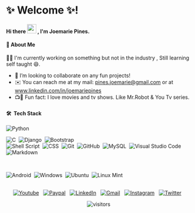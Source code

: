 # ✨ Welcome ✨!

#### Hi there <img src="https://github.com/TheDudeThatCode/TheDudeThatCode/blob/master/Assets/Hi.gif" width="25px"> , I'm Joemarie Pines.

#### 🚀 About Me
<p>🌱🔭 I'm currently working on something but not in the industry , Still learning self taught 😄. </p>

- 👯 I’m looking to collaborate on any fun projects!
- ✉️ You can reach me at my mail: pines.joemarie@gmail.com or at www.linkedin.com/in/joemariepines
- 📺🎥 Fun fact: I love movies and tv shows. Like Mr.Robot & You Tv series.


<!--
**kalopseeia/kalopseeia** is a ✨ _special_ ✨ repository because its `README.md` (this file) appears on your GitHub profile.
Here are some ideas to get you started:

- 🔭 I’m currently working on ...
- 🌱 I’m currently learning ...
- 👯 I’m looking to collaborate on ...
- 🤔 I’m looking for help with ...
- 💬 Ask me about ...
- 📫 How to reach me: ...
- 😄 Pronouns: ...
- ⚡ Fun fact: ...
-->

#### 🛠 &nbsp;Tech Stack

![Python](https://img.shields.io/badge/-Python-05122A?style=flat&logo=python)&nbsp;
<!--
![JavaScript](https://img.shields.io/badge/-JavaScript-05122A?style=flat&logo=javascript)&nbsp;
![Java](https://img.shields.io/badge/-Java-05122A?style=flat&logo=Java&logoColor=FFA518)&nbsp;
-->
![C](https://img.shields.io/badge/-C-05122A?style=flat&logo=C&logoColor=A8B9CC)&nbsp;
![Django](https://img.shields.io/badge/-Django-05122A?style=flat&logo=django&logoColor=092E20)&nbsp;
![Bootstrap](https://img.shields.io/badge/-Bootstrap-05122A?style=flat&logo=bootstrap&logoColor=563D7C)&nbsp;  
![Shell Script](https://img.shields.io/badge/Shell_Script-05122A?style=flat&logo=gnu-bash&logoColor=white)&nbsp;
![CSS](https://img.shields.io/badge/-CSS-05122A?style=flat&logo=CSS3&logoColor=1572B6)&nbsp;
![Git](https://img.shields.io/badge/-Git-05122A?style=flat&logo=git)&nbsp;
![GitHub](https://img.shields.io/badge/-GitHub-05122A?style=flat&logo=github)&nbsp;
![MySQL](https://img.shields.io/badge/MySQL-05122A?style=flat&logo=mysql&logoColor=white)&nbsp;
![Visual Studio Code](https://img.shields.io/badge/-Visual%20Studio%20Code-05122A?style=flat&logo=visual-studio-code&logoColor=007ACC)&nbsp;
![Markdown](https://img.shields.io/badge/Markdown-05122A?style=flat&logo=markdown&logoColor=white)&nbsp;

<br>

![Android](https://img.shields.io/badge/Android-05122A?style=flat&logo=android&logoColor=white)&nbsp;
![Windows](https://img.shields.io/badge/Windows-05122A?flat&logo=windows&logoColor=white)&nbsp;
![Ubuntu](https://img.shields.io/badge/Ubuntu-05122A?style=flat&logo=ubuntu&logoColor=white)&nbsp;
![Linux Mint](https://img.shields.io/badge/Linux_Mint-05122A?style=flat&logo=linux-mint&logoColor=white)&nbsp;

<!--
![Arch Linux](https://img.shields.io/badge/Arch_Linux-05122A?style=flat&logo=arch-linux&logoColor=white)&nbsp;
-->

<div align="center">

<br>
  <a href="https://www.youtube.com/channel/UCJN7Miy9tAYUui0_8thgvLw">
    <img alt="Youtube"   src="https://img.shields.io/badge/YouTube-FF0000?style=flat&logo=youtube&logoColor=white"/></a> &nbsp;
  <a href="https://paypal.me/joemarie425">
    <img alt="Paypal"    src="https://img.shields.io/badge/PayPal-00457C?style=flat&logo=paypal&logoColor=white"/></a> &nbsp;
  <a href="https://www.linkedin.com/in/joemariepines/">
    <img alt="LinkedIn"  src="https://img.shields.io/badge/linkedin%20-%230077B5.svg?&style=flat&logo=linkedin&logoColor=white"/></a> &nbsp;
  <a href="mailto:pines.joemarie@gmail.com">
    <img alt="Gmail"     src="https://img.shields.io/badge/Gmail-D14836?style=flat&logo=gmail&logoColor=white" /></a> &nbsp;
  <a href="https://instagram.com/kalopseeia">
    <img alt="Instagram" src="https://img.shields.io/badge/Instagram-E4405F?style=flat&logo=Instagram&logoColor=white"/></a> &nbsp;
  <a href="https://twitter.com/kalopseeia">
    <img alt="Twitter"   src="https://img.shields.io/badge/Twitter-1DA1F2?style=flag&logo=twitter&logoColor=white"></a> &nbsp;
<br>
<!-- -->

![visitors](https://visitor-badge.laobi.icu/badge?page_id=kalopseeia.kalopseeia)

</div>
